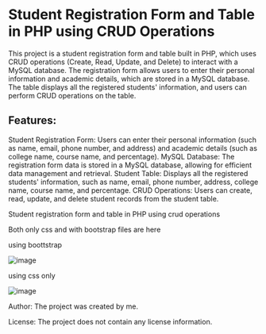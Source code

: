 # Student Registration Form and Table in PHP using CRUD Operations

This project is a student registration form and table built in PHP, which uses CRUD operations (Create, Read, Update, and Delete) to interact with a MySQL database. The registration form allows users to enter their personal information and academic details, which are stored in a MySQL database. The table displays all the registered students' information, and users can perform CRUD operations on the table.

## Features:

Student Registration Form: Users can enter their personal information (such as name, email, phone number, and address) and academic details (such as college name, course name, and percentage).
MySQL Database: The registration form data is stored in a MySQL database, allowing for efficient data management and retrieval.
Student Table: Displays all the registered students' information, such as name, email, phone number, address, college name, course name, and percentage.
CRUD Operations: Users can create, read, update, and delete student records from the student table.



Student registration form and table in PHP using crud operations

Both only css and with bootstrap files are here

using boottstrap

![image](https://user-images.githubusercontent.com/40288071/187516599-0a4ba561-95c3-48d5-9fa1-9bd01c9831eb.png)

using css only

![image](https://user-images.githubusercontent.com/40288071/187516790-e32dd4db-046e-4f1e-a04e-a75a8dae0c9a.png)



Author: The project was created by me.

License: The project does not contain any license information.

